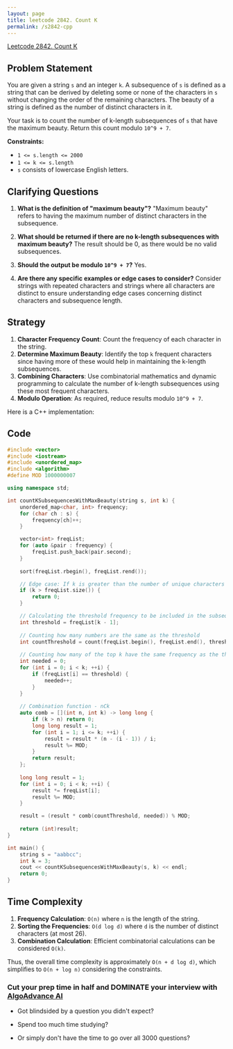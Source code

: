 ```yaml
---
layout: page
title: leetcode 2842. Count K
permalink: /s2842-cpp
---
```

[Leetcode 2842. Count K](https://algoadvance.github.io/algoadvance/l2842)
## Problem Statement
You are given a string `s` and an integer `k`. A subsequence of `s` is defined as a string that can be derived by deleting some or none of the characters in `s` without changing the order of the remaining characters. The beauty of a string is defined as the number of distinct characters in it.

Your task is to count the number of k-length subsequences of `s` that have the maximum beauty. Return this count modulo `10^9 + 7`.

**Constraints:**
- `1 <= s.length <= 2000`
- `1 <= k <= s.length`
- `s` consists of lowercase English letters.

## Clarifying Questions
1. **What is the definition of "maximum beauty"?**
   "Maximum beauty" refers to having the maximum number of distinct characters in the subsequence. 

2. **What should be returned if there are no k-length subsequences with maximum beauty?**
   The result should be 0, as there would be no valid subsequences.

3. **Should the output be modulo `10^9 + 7`?**
   Yes.

4. **Are there any specific examples or edge cases to consider?**
   Consider strings with repeated characters and strings where all characters are distinct to ensure understanding edge cases concerning distinct characters and subsequence length.

## Strategy
1. **Character Frequency Count**: Count the frequency of each character in the string.
2. **Determine Maximum Beauty**: Identify the top `k` frequent characters since having more of these would help in maintaining the k-length subsequences.
3. **Combining Characters**: Use combinatorial mathematics and dynamic programming to calculate the number of k-length subsequences using these most frequent characters.
4. **Modulo Operation**: As required, reduce results modulo `10^9 + 7`.

Here is a C++ implementation:

## Code

```cpp
#include <vector>
#include <iostream>
#include <unordered_map>
#include <algorithm>
#define MOD 1000000007

using namespace std;

int countKSubsequencesWithMaxBeauty(string s, int k) {
    unordered_map<char, int> frequency;
    for (char ch : s) {
        frequency[ch]++;
    }

    vector<int> freqList;
    for (auto &pair : frequency) {
        freqList.push_back(pair.second);
    }
    
    sort(freqList.rbegin(), freqList.rend());

    // Edge case: If k is greater than the number of unique characters
    if (k > freqList.size()) {
        return 0;
    }

    // Calculating the threshold frequency to be included in the subsequence
    int threshold = freqList[k - 1];
    
    // Counting how many numbers are the same as the threshold
    int countThreshold = count(freqList.begin(), freqList.end(), threshold);
    
    // Counting how many of the top k have the same frequency as the threshold
    int needed = 0;
    for (int i = 0; i < k; ++i) {
        if (freqList[i] == threshold) {
            needed++;
        }
    }
    
    // Combination function - nCk
    auto comb = [](int n, int k) -> long long {
        if (k > n) return 0;
        long long result = 1;
        for (int i = 1; i <= k; ++i) {
            result = result * (n - (i - 1)) / i;
            result %= MOD;
        }
        return result;
    };
    
    long long result = 1;
    for (int i = 0; i < k; ++i) {
        result *= freqList[i];
        result %= MOD;
    }

    result = (result * comb(countThreshold, needed)) % MOD;
    
    return (int)result;
}

int main() {
    string s = "aabbcc";
    int k = 3;
    cout << countKSubsequencesWithMaxBeauty(s, k) << endl;
    return 0;
}
```

## Time Complexity
1. **Frequency Calculation**: `O(n)` where `n` is the length of the string.
2. **Sorting the Frequencies**: `O(d log d)` where `d` is the number of distinct characters (at most 26).
3. **Combination Calculation**: Efficient combinatorial calculations can be considered `O(k)`.

Thus, the overall time complexity is approximately `O(n + d log d)`, which simplifies to `O(n + log n)` considering the constraints.


### Cut your prep time in half and DOMINATE your interview with [AlgoAdvance AI](https://algoAdvance.com)

- Got blindsided by a question you didn't expect?

- Spend too much time studying?

- Or simply don't have the time to go over all 3000 questions?

